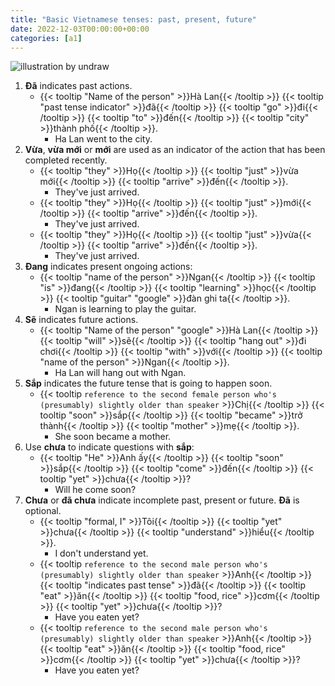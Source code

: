 ```yaml
---
title: "Basic Vietnamese tenses: past, present, future"
date: 2022-12-03T00:00:00+00:00
categories: [a1]
---
```


![illustration by undraw](/images/undraw_Imagination_re_i0xi.png)

1. **Đã** indicates past actions.
    - {{< tooltip "Name of the person" >}}Hà Lan{{< /tooltip >}}
      {{< tooltip "past tense indicator" >}}đã{{< /tooltip >}}
      {{< tooltip "go" >}}đi{{< /tooltip >}}
      {{< tooltip "to" >}}đến{{< /tooltip >}}
      {{< tooltip "city" >}}thành phố{{< /tooltip >}}.
        - Ha Lan went to the city.
1. **Vừa**, **vừa mới** or **mới** are used as an indicator
   of the action that has been completed recently.
    - {{< tooltip "they" >}}Họ{{< /tooltip >}}
      {{< tooltip "just" >}}vừa mới{{< /tooltip >}}
      {{< tooltip "arrive" >}}đến{{< /tooltip >}}.
        - They've just arrived.
    - {{< tooltip "they" >}}Họ{{< /tooltip >}}
      {{< tooltip "just" >}}mới{{< /tooltip >}}
      {{< tooltip "arrive" >}}đến{{< /tooltip >}}.
        - They've just arrived.
    - {{< tooltip "they" >}}Họ{{< /tooltip >}}
      {{< tooltip "just" >}}vừa{{< /tooltip >}}
      {{< tooltip "arrive" >}}đến{{< /tooltip >}}.
        - They've just arrived.
2. **Đang** indicates present ongoing actions:
    - {{< tooltip "name of the person" >}}Ngan{{< /tooltip >}}
      {{< tooltip "is" >}}đang{{< /tooltip >}}
      {{< tooltip "learning" >}}học{{< /tooltip >}}
      {{< tooltip "guitar" "google" >}}đàn ghi ta{{< /tooltip >}}.
        - Ngan is learning to play the guitar.
3. **Sẽ** indicates future actions.
    - {{< tooltip "Name of the person" "google" >}}Hà Lan{{< /tooltip >}}
      {{< tooltip "will" >}}sẽ{{< /tooltip >}}
      {{< tooltip "hang out" >}}đi chơi{{< /tooltip >}}
      {{< tooltip "with" >}}với{{< /tooltip >}}
      {{< tooltip "name of the person" >}}Ngan{{< /tooltip >}}.
        - Ha Lan will hang out with Ngan.
4. **Sắp** indicates the future tense that is going to happen soon.
    - {{< tooltip `
           reference to the second female person who's
           (presumably) slightly older than speaker
       ` >}}Chị{{< /tooltip >}}
       {{< tooltip "soon" >}}sắp{{< /tooltip >}}
       {{< tooltip "became" >}}trở thành{{< /tooltip >}}
       {{< tooltip "mother" >}}mẹ{{< /tooltip >}}.
        - She soon became a mother.
5. Use **chưa** to indicate questions with **sắp**:
    - {{< tooltip "He" >}}Anh ấy{{< /tooltip >}}
      {{< tooltip "soon" >}}sắp{{< /tooltip >}}
      {{< tooltip "come" >}}đến{{< /tooltip >}}
      {{< tooltip "yet" >}}chưa{{< /tooltip >}}?
        - Will he come soon?
6. **Chưa** or **đã chưa** indicate incomplete past, present or future.
   **Đã** is optional.
    - {{< tooltip "formal, I" >}}Tôi{{< /tooltip >}}
      {{< tooltip "yet" >}}chưa{{< /tooltip >}}
      {{< tooltip "understand" >}}hiểu{{< /tooltip >}}.
        - I don't understand yet.
    - {{< tooltip `
        reference to the second male person who's
        (presumably) slightly older than speaker
      ` >}}Anh{{< /tooltip >}}
      {{< tooltip "indicates past tense" >}}đã{{< /tooltip >}}
      {{< tooltip "eat" >}}ăn{{< /tooltip >}}
      {{< tooltip "food, rice" >}}cơm{{< /tooltip >}}
      {{< tooltip "yet" >}}chưa{{< /tooltip >}}?
        - Have you eaten yet?
    - {{< tooltip `
        reference to the second male person who's
        (presumably) slightly older than speaker
      ` >}}Anh{{< /tooltip >}}
      {{< tooltip "eat" >}}ăn{{< /tooltip >}}
      {{< tooltip "food, rice" >}}cơm{{< /tooltip >}}
      {{< tooltip "yet" >}}chưa{{< /tooltip >}}?
        - Have you eaten yet?

